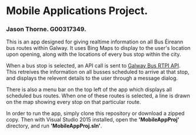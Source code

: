 # Mobile Applications Project. #

### Jason Thorne. G00317349. ###

This is an app designed for giving realtime information on all Bus Éireann bus routes within Galway. It uses Bing Maps to display to the user's location upon opening, along with the locations of every bus stop within the city. 

When a bus stop is selected, an API call is sent to [Galway Bus RTPI API](https://github.com/appsandwich/galwaybus#galway-bus-rtpi-api). This retreives the information on all busses scheduled to arrive at that stop, and displays the relevent details to the user through a message dialog. 

There is also a menu bar on the top left of the app which displays all scheduled bus routes. When one of these routes is selected, a line is drawn on the map showing every stop on that particular route. 

In order to run the app, simply clone this repository or download a zipped copy. Then with Visual Studio 2015 installed, open the **'MobileAppProj'** directory, and run **'MobileAppProj.sln'**. 



